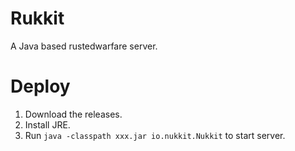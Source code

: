 # Rukkit
A Java based rustedwarfare server.

# Deploy
1. Download the releases.
2. Install JRE.
3. Run `java -classpath xxx.jar io.nukkit.Nukkit` to start server.